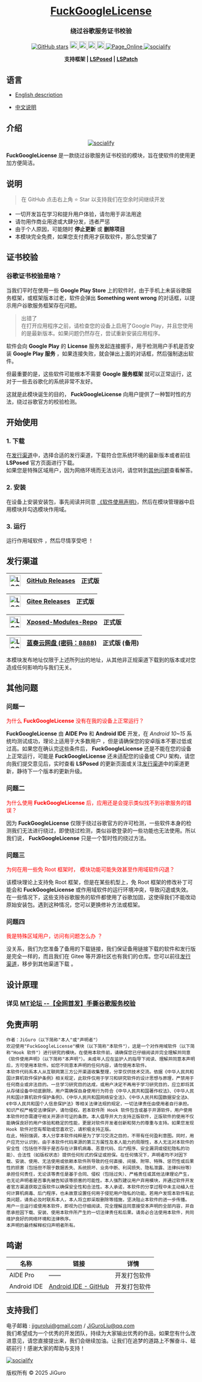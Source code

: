 <div align="center">
<!-- Title: -->

  <h1><a href="https://github.com/JiGuroLGC/KuaiSnap">FuckGoogleLicense</a></h1>
  
  <h3>绕过谷歌服务证书校验</h3>
  
<!-- Labels: -->
  <!-- First row: -->
  <a href="https://github.com/JiGuroLGC/FuckGoogleLicense/stargazers"><img alt="GitHub stars" src="https://img.shields.io/github/stars/JiGuroLGC/FuckGoogleLicense?label=stars"></a>
  <a href="https://github.com/pre-commit/pre-commit">
    <img src="https://img.shields.io/badge/pre--commit-open-brightgreen?logo=pre-commit&logoColor=white" height="20" alt="pre-commit">
  </a>
  <a href="https://github.com/JiGuroLGC/FuckGoogleLicense">
    <img src="https://img.shields.io/github/repo-size/JiGuroLGC/FuckGoogleLicense" height="20" alt="repo-size">
  </a>
  <a href="https://github.com/JiGuroLGC/FuckGoogleLicense">
    <img src="https://img.shields.io/static/v1.svg?label=Contributions&message=Welcome&color=0059b3" height="20" alt="Contributions Welcome">
  </a>
  <a href="https://github.com/JiGuroLGC/FuckGoogleLicense/releases">
    <img src="https://img.shields.io/badge/download-lastest_now-white?branch=master&color=FF90E8" height="20" alt="download">
  </a>
  <a href="https://jigurolgc.github.io">
    <img alt="Page_Online" src="https://img.shields.io/badge/blog-online-white?branch=master&color=25A162">
  </a>
     <a href="https://github.com/JiGuroLGC/FuckGoogleLicense">
        <img src="https://img.shields.io/badge/Github-FuckGoogleLicense-yellow.svg" alt="socialify"/>
    </a>
<!-- Short description: -->

<p>
   <b>支持框架 | <a href="https://github.com/LSPosed/LSPosed">LSPosed</a> | <a href="https://github.com/LSPosed/LSPatch">LSPatch</a>
</b>
</p>
</div>

## 语言

* [English description](README.md)

* [中文说明](README.zh.md)

## 介绍

<p align="center">
    <a href="https://github.com/JiGuroLGC/FuckGoogleLicense">
        <img src="https://socialify.git.ci/JiGuroLGC/FuckGoogleLicense/image?description=1&font=Raleway&language=1&name=1&owner=1&pattern=Circuit+Board&theme=Auto" alt="socialify"/>
    </a>
</p>

**FuckGoogleLicense** 是一款绕过谷歌服务证书校验的模块，旨在使软件的使用更加方便简洁。

## 说明

> 在 GitHub 点击右上角 ⭐ Star 以支持我们在空余时间继续开发

- 一切开发旨在学习和提升用户体验，请勿用于非法用途
- 请勿用作商业用途或大肆分发，违者严惩
- 由于个人原因，可能随时 **停止更新** 或 **删除项目**
- 本模块完全免费，如果您支付费用才获取软件，那么您受骗了

## 证书校验

### 谷歌证书校验是啥？

当我们平时在使用一些 **Google Play Store** 上的软件时，由于手机上未装谷歌服务框架，或框架版本过老，软件会弹出 **Something went wrong** 的对话框，以提示用户谷歌服务框架存在问题。

> 出错了  
> 在打开应用程序之前，请检查您的设备上启用了Google Play，并且您使用的是最新版本。如果问题仍然存在，尝试重新安装应用程序。

软件会向 **Google Play** 的 **License** 服务发起连接握手，用于检测用户手机是否安装 **Google Play 服务** ，如果连接失败，就会弹出上面的对话框，然后强制退出软件。

但最重要的是，这些软件可能根本不需要 **Google 服务框架** 就可以正常运行，这对于一些去谷歌化的系统非常不友好。

这就是此模块诞生的目的， **FuckGoogleLicense** 向用户提供了一种暂时性的方法，绕过谷歌官方的校验检测。
 
## 开始使用

### 1. 下载  
在[发行渠道](#release)中，选择合适的发行渠道，下载符合您系统环境的最新版本或者前往 **LSPosed** 官方页面进行下载。   
如果您是特殊区域用户，因为网络环境而无法访问，请您转到[其他问题](#question)查看解答。

### 2. 安装  
在设备上安装安装包，事先阅读并同意 [《软件使用声明》](#statement)，然后在模块管理器中启用模块并勾选模块作用域。

<!--
<div align="center">
<a href="https://github.com/JiGuroLGC/KuaiSnap">
    <img src="https://raw.githubusercontent.com/JiGuroLGC/KuaiSnap/main/img/lsposed.png">
  </a>
 </div>
 -->

### 3. 运行  
运行作用域软件 ，然后尽情享受吧 ！

<span id="release"></span>

## 发行渠道

  | <img src="https://avatars.githubusercontent.com/in/15368?s=64&v=4" width = "30" height = "30" alt="LOGO"/> | [GitHub Releases](https://github.com/JiGuroLGC/FuckGoogleLicense/releases) | 正式版 |
|------------------------------------------------------------------------------------------------------------|-----------------------------------------------------------------|-----------|

| <img src="https://raw.githubusercontent.com/JiGuroLGC/Wonderless/main/img/gitee.png" width = "30" height = "30" alt="LOGO"/> | [Gitee Releases](https://gitee.com/jiguro/FuckGoogleLicense/releases) | 正式版 |
|-----------------------------------------------------------------------------------------------------------------------------|---------------------------------------------|---------------|

| <img src="https://avatars.githubusercontent.com/u/78217009?s=200&v=4?raw=true" width = "30" height = "30" alt="LOGO"/> | [Xposed-Modules-Repo](https://modules.lsposed.org/module/com.jiguro.fuckgoogle) | 正式版 |
|------------------------------------------------------------------------------------------------------------------------|---------------------------------------------------------------------------------------------|-----------|

| <img src="https://raw.githubusercontent.com/JiGuroLGC/KuaiSnap/main/img/lanzou.jpg" width = "30" height = "30" alt="LOGO"/> | [蓝奏云网盘 **(密码：8888)**](https://jiguro.lanzouw.com/i0Yi237uq9lc) | 正式版 (备用) |
|------------------------------------------------------------------------------------------------------------------------------------------|--------------------------------------------------------------------|-----------|

本模块发布地址仅限于上述所列出的地址，从其他非正规渠道下载到的版本或对您造成任何影响均与我们无关。

<span id="question"></span>

## 其他问题

### 问题一
<font color="red">为什么 **FuckGoogleLicense** 没有在我的设备上正常运行？</font>

**FuckGoogleLicense** 由 **AIDE Pro** 和 **Android IDE** 开发，在 *Android 10~15*  系统均测试成功，理论上适用于大多数用户 ，但是请确保您的安卓版本不要过低或过高。如果您在确认完这些条件后， **FuckGoogleLicense** 还是不能在您的设备上正常运行，可能是 **FuckGoogleLicense** 还未适配您的设备或 CPU 架构，请您向我们提交意见后，实时查看 **LSPosed** 的更新页面或关注[发行渠道](#release)中的渠道更新，静待下一个版本的更新升级。  

### 问题二
<font color="red">为什么使用 **FuckGoogleLicense** 后，应用还是会提示类似找不到谷歌服务的错误？</font>

因为 **FuckGoogleLicense** 仅限于绕过谷歌官方的许可检测，一些软件本身的检测我们无法进行绕过，即使绕过检测，类似谷歌登录的一些功能也无法使用。所以我们说， **FuckGoogleLicense**  只是一个暂时性的绕过方法。  

### 问题三
<font color="red">为何在用一些免 Root 框架时， 模块功能可能失效甚至作用域软件闪退？</font>

该模块理论上支持免 Root 框架，但是在某些机型上，免 Root 框架的修改补丁可能会和 **FuckGoogleLicense** 或作用域软件的运行环境冲突，导致闪退或失效。在一些情况下，这些支持谷歌服务的软件都使用了谷歌加固，这使得我们不能改动原始安装包。遇到这种情况，您可以更换修补方法或框架。  

### 问题四
<font color="red">我是特殊区域用户，访问有问题怎么办 ？</font>

没关系，我们为您准备了备用的下载链接，我们保证备用链接下载的软件和发行版是完全一样的，而且我们在 Gitee 等开源社区也有我们的仓库。您可以前往[发行渠道](#release)，移步到其他渠道下载 。

## 设计原理

### 详见 [MT论坛 --【全网首发】手撕谷歌服务校验](https://bbs.binmt.cc/thread-153126-1-1.html)

<span id="statement"></span>

## 免责声明

```
作者：JiGuro（以下简称"本人"或"声明者"）  
欢迎使用"FuckGoogleLicense"模块（以下简称"本软件"），这是一个对作用域软件（以下简称"Hook 软件"）进行研究的模块。在使用本软件前，请确保您已仔细阅读并完全理解并同意《软件使用声明》（以下简称"本声明"）。未成年人应在监护人的指导下阅读、理解并同意本声明后，方可使用本软件。如您不同意本声明的任何内容，请勿使用本软件。  
本软件代码系本人从互联网第三方公开渠道收集整理，分享仅供技术交流。依据《中华人民共和国计算机软件保护条例》相关规定，此软件仅用于学习和研究软件的设计思想与原理，严禁用于任何商业或非法目的。一旦学习研究目的达成，或用户决定不再用于学习研究目的，应立即将其从存储设备中彻底删除。用户需确保自身使用行为符合《中华人民共和国著作权法》、《中华人民共和国计算机软件保护条例》、《中华人民共和国网络安全法》、《中华人民共和国数据安全法》、《中华人民共和国个人信息保护法》等相关法律法规的规定，一切法律责任由使用者自行承担。  
知识产权严格受法律保护，请勿侵权。若本软件所 Hook 软件包含或基于开源软件，用户使用本软件时亦需遵守相关开源许可证的条款。本人倡导并大力支持正版软件，正版软件的使用不仅能确保良好的用户体验和稳定的性能，更是对软件开发者创新和努力的尊重与支持。如果您发现 Hook 软件对您有帮助或您喜欢它，请积极支持正版。  
在此，特别强调，本人分享本软件纯粹是为了学习交流之目的，不带有任何盈利意图。同时，用户应充分认识到，由于本软件代码来源的第三方属性及本人能力的局限性，本人无法对本软件的安全性（包括但不限于是否存在计算机病毒、恶意代码、后门程序、安全漏洞或侵犯隐私的功能）、合法性（如版权状态）提供任何形式的保证或担保。在任何情况下，声明者均不对因下载、安装、使用、无法使用或依赖本软件所导致的任何直接、间接、附带、特殊、惩罚性或后果性的损害（包括但不限于数据丢失、系统损坏、业务中断、利润损失、隐私泄露、法律纠纷等）承担任何责任，无论该等责任是基于合同、侵权（包括过失）、严格责任或其他法律理论产生，也无论声明者是否事先被告知该等损害的可能性。本人强烈建议用户弃用模块，并通过软件开发者官方渠道获取正版软件以确保安全性和合法性。本人承诺，本软件的分享过程中未主动植入任何计算机病毒、后门程序，也未故意设置任何用于侵犯用户隐私的功能。若用户发现本软件有此类问题，请务必及时联系本人，本人将立即采取删除等措施，坚决阻止本软件的进一步传播。  
用户一旦运行或使用本软件，即视为已仔细阅读、完全理解且同意接受本声明的全部内容，并自愿承担因下载、安装、使用本软件所产生的一切法律责任和后果。请务必合法使用本软件，共同维护良好的网络环境和法律秩序。  
本声明的最终解释权归声明者所有。
```

## 鸣谢

| 名称         | 链接                                                                                  | 详情                     |
|--------------|---------------------------------------------------------------------------------------|--------------------------|
| AIDE Pro     | ——                                                                                    | 开发打包软件             |
| Android IDE  | [Android IDE - GitHub](https://github.com/AndroidIDEOfficial/AndroidIDE)             | 开发打包软件             |

## 支持我们

电子邮箱 : jigurolui@gmail.com / JiGuroLiu@qq.com  
我们希望成为一个优秀的开发团队，持续为大家输出优秀的作品，如果您有什么改进意见，请您直接提出来，我们会继续加油。让我们在追梦的道路上不懈奋斗、砥砺前行！感谢大家的帮助与支持！

   <a href="https://raw.githubusercontent.com/JiGuroLGC/KuaiSnap/main/img/reward.png">
        <img src="https://raw.githubusercontent.com/JiGuroLGC/KuaiSnap/main/img/reward.png" alt="socialify"/>
    </a>

版权所有 © 2025 JiGuro
